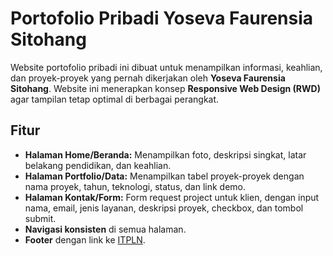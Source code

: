 # Portofolio Pribadi Yoseva Faurensia Sitohang

Website portofolio pribadi ini dibuat untuk menampilkan informasi, keahlian, dan proyek-proyek yang pernah dikerjakan oleh **Yoseva Faurensia Sitohang**. Website ini menerapkan konsep **Responsive Web Design (RWD)** agar tampilan tetap optimal di berbagai perangkat.

## Fitur

- **Halaman Home/Beranda:** Menampilkan foto, deskripsi singkat, latar belakang pendidikan, dan keahlian.
- **Halaman Portfolio/Data:** Menampilkan tabel proyek-proyek dengan nama proyek, tahun, teknologi, status, dan link demo.
- **Halaman Kontak/Form:** Form request project untuk klien, dengan input nama, email, jenis layanan, deskripsi proyek, checkbox, dan tombol submit.
- **Navigasi konsisten** di semua halaman.
- **Footer** dengan link ke [ITPLN](https://itpln.ac.id).
